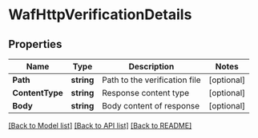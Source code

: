 # WafHttpVerificationDetails

## Properties

Name | Type | Description | Notes
------------ | ------------- | ------------- | -------------
**Path** | **string** | Path to the verification file | [optional] 
**ContentType** | **string** | Response content type | [optional] 
**Body** | **string** | Body content of response | [optional] 

[[Back to Model list]](../README.md#documentation-for-models) [[Back to API list]](../README.md#documentation-for-api-endpoints) [[Back to README]](../README.md)


